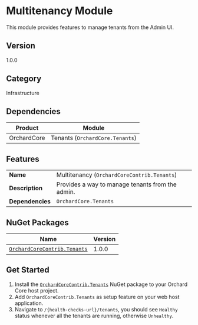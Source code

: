 # Multitenancy Module

This module provides features to manage tenants from the Admin UI.

## Version

1.0.0

## Category

Infrastructure

## Dependencies

| Product | Module |
| --- | --- |
| OrchardCore | Tenants (`OrchardCore.Tenants`) |

## Features

| | |
| --- | --- |
| **Name** | Multitenancy (`OrchardCoreContrib.Tenants`) |
| **Description** | Provides a way to manage tenants from the admin. |
| **Dependencies** | `OrchardCore.Tenants` |

## NuGet Packages

| Name | Version |
| --- | --- |
| [`OrchardCoreContrib.Tenants`](https://www.nuget.org/packages/OrchardCoreContrib.Tenants/1.0.0) | 1.0.0 |

## Get Started

1. Install the [`OrchardCoreContrib.Tenants`](https://www.nuget.org/packages/OrchardCoreContrib.Tenants/) NuGet package to your Orchard Core host project.
2. Add `OrchardCoreContrib.Tenants` as setup feature on your web host application.
3. Navigate to `/{health-checks-url}/tenants`, you should see `Healthy` status whenever all the tenants are running, otherwise `Unhealthy`.
